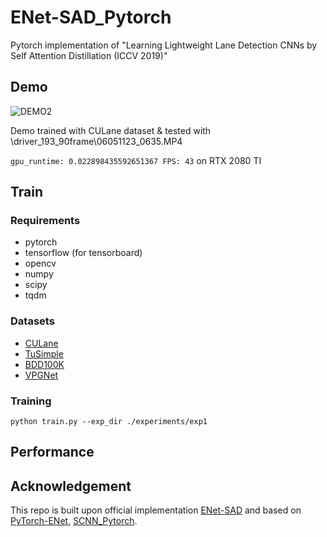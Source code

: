 # ENet-SAD_Pytorch
 Pytorch implementation of "Learning Lightweight Lane Detection CNNs by Self Attention Distillation (ICCV 2019)"

## Demo
![DEMO2](./image/ENet-SAD_demo.gif)

Demo trained with CULane dataset & tested with \driver_193_90frame\06051123_0635.MP4

`gpu_runtime: 0.022898435592651367 FPS: 43` on RTX 2080 TI

## Train
### Requirements
* pytorch
* tensorflow (for tensorboard)
* opencv
* numpy
* scipy
* tqdm

### Datasets
* [CULane](https://xingangpan.github.io/projects/CULane.html)
* [TuSimple](https://github.com/TuSimple/tusimple-benchmark/issues/3)
* [BDD100K](http://bdd-data.berkeley.edu/)
* [VPGNet](https://github.com/SeokjuLee/VPGNet/issues/50)

### Training
```
python train.py --exp_dir ./experiments/exp1
```

## Performance


## Acknowledgement
This repo is built upon official implementation [ENet-SAD](https://github.com/cardwing/Codes-for-Lane-Detection) and based on [PyTorch-ENet](https://github.com/davidtvs/PyTorch-ENet), [SCNN_Pytorch](https://github.com/harryhan618/SCNN_Pytorch).
